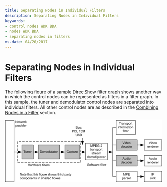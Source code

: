 ```yaml
---
title: Separating Nodes in Individual Filters
description: Separating Nodes in Individual Filters
keywords:
- control nodes WDK BDA
- nodes WDK BDA
- separating nodes in filters
ms.date: 04/20/2017
---
```


# Separating Nodes in Individual Filters





The following figure of a sample DirectShow filter graph shows another way in which the control nodes can be represented as filters in a filter graph. In this sample, the tuner and demodulator control nodes are separated into individual filters. All other control nodes are as described in the [Combining Nodes in a Filter](combining-nodes-in-a-filter.md) section.

![diagram illustrating a directshow filter graph with separate tuner and demodulator filters.](images/smpdshw2.png)

 

 




